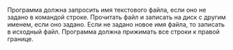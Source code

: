 Программа должна запросить имя текстового файла, если оно не задано в командой
строке. Прочитать файл и записать на диск с другим именем, если оно задано. Если не
задано новое имя файла, то записать в исходный файл. Программа должна прижимать
все строки к правой границе.
